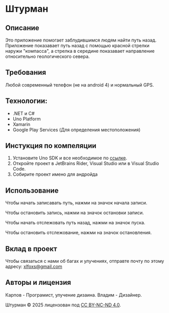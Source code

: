 # Штурман
## Описание
Это приложение помогает заблудившимся людям найти путь назад. Приложение показавает путь назад с помощью красной стрелки наружи "компасса", а стрелка в середине показавает направление относительно геологического севера.
## Требования
Любой современный телефон (не на android 4) и нормальный GPS.
## Технологии:
- .NET и C#
- Uno Platform
- Xamarin
- Google Play Services (Для определения местоположения)
## Инстукция по компеляции
1. Установите Uno SDK и все необходимое по [ссылке](https://platform.uno/docs/articles/get-started.html).
2. Откройте проект в JetBrains Rider, Visual Studio или в Visual Studio Code.
3. Собирите проект имено для андройда
## Использование
Чтобы начать записавать путь, нажми на значок начала записи.

Чтобы остановить запись, нажми на значок остановки записи.

Чтобы начать отслежовать путь назад, нажми на значок пуска.

Чтобы остановить отслежование, нажми на значок остановления.
## Вклад в проект
Чтобы связаться с нами об багах и улучениях, отправте почту по этому адресу: xlfoxs@gmail.com
## Авторы и лицензия
Карпов - Програмист, улучение дизаина.
Владим - Дизайнер.

Штурман © 2025 лицензован под [CC BY-NC-ND 4.0](https://creativecommons.org/licenses/by-nc-nd/4.0/).
